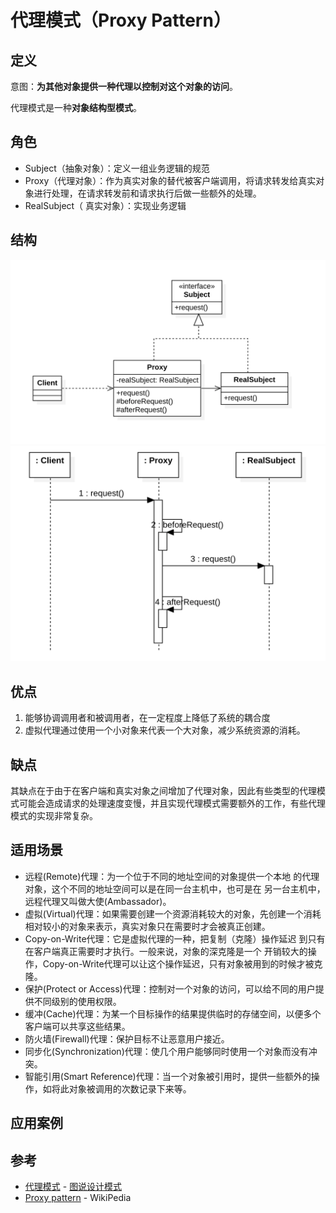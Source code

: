 # 代理模式（Proxy Pattern）

## 定义

 意图：**为其他对象提供一种代理以控制对这个对象的访问**。

代理模式是一种**对象结构型模式**。



## 角色

- Subject（抽象对象）：定义一组业务逻辑的规范
- Proxy（代理对象）：作为真实对象的替代被客户端调用，将请求转发给真实对象进行处理，在请求转发前和请求执行后做一些额外的处理。
- RealSubject（ 真实对象）：实现业务逻辑

## 结构

<img src="./image-20200630104444635.png" alt="image-20200630104444635" style="zoom:50%;" />

<img src="./image-20200630101352534.png" alt="SequenceDiagram" style="zoom:50%;" />

## 优点

1. 能够协调调用者和被调用者，在一定程度上降低了系统的耦合度
2. 虚拟代理通过使用一个小对象来代表一个大对象，减少系统资源的消耗。

## 缺点

其缺点在于由于在客户端和真实对象之间增加了代理对象，因此有些类型的代理模式可能会造成请求的处理速度变慢，并且实现代理模式需要额外的工作，有些代理模式的实现非常复杂。

## 适用场景

- 远程(Remote)代理：为一个位于不同的地址空间的对象提供一个本地 的代理对象，这个不同的地址空间可以是在同一台主机中，也可是在 另一台主机中，远程代理又叫做大使(Ambassador)。
- 虚拟(Virtual)代理：如果需要创建一个资源消耗较大的对象，先创建一个消耗相对较小的对象来表示，真实对象只在需要时才会被真正创建。
- Copy-on-Write代理：它是虚拟代理的一种，把复制（克隆）操作延迟 到只有在客户端真正需要时才执行。一般来说，对象的深克隆是一个 开销较大的操作，Copy-on-Write代理可以让这个操作延迟，只有对象被用到的时候才被克隆。
- 保护(Protect or Access)代理：控制对一个对象的访问，可以给不同的用户提供不同级别的使用权限。
- 缓冲(Cache)代理：为某一个目标操作的结果提供临时的存储空间，以便多个客户端可以共享这些结果。
- 防火墙(Firewall)代理：保护目标不让恶意用户接近。
- 同步化(Synchronization)代理：使几个用户能够同时使用一个对象而没有冲突。
- 智能引用(Smart Reference)代理：当一个对象被引用时，提供一些额外的操作，如将此对象被调用的次数记录下来等。

## 应用案例

## 参考

- [代理模式](https://design-patterns.readthedocs.io/zh_CN/latest/structural_patterns/proxy.html#id16) - [图说设计模式](https://github.com/me115/design_patterns)
- [Proxy pattern](https://en.wikipedia.org/wiki/Proxy_pattern#UML_class_and_sequence_diagram) - WikiPedia

